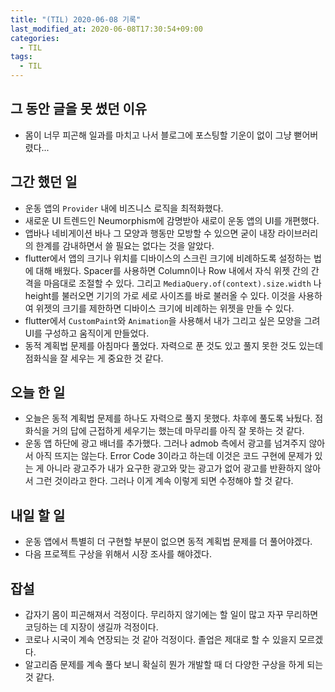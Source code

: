 ```yaml
---
title: "(TIL) 2020-06-08 기록"
last_modified_at: 2020-06-08T17:30:54+09:00
categories:
  - TIL
tags:
  - TIL
---
```


## 그 동안 글을 못 썼던 이유
- 몸이 너무 피곤해 일과를 마치고 나서 블로그에 포스팅할 기운이 없이 그냥 뻗어버렸다...

## 그간 했던 일
- 운동 앱의 ```Provider``` 내에 비즈니스 로직을 최적화했다.
- 새로운 UI 트렌드인 Neumorphism에 감명받아 새로이 운동 앱의 UI를 개편했다.
- 앱바나 네비게이션 바나 그 모양과 행동만 모방할 수 있으면 굳이 내장 라이브러리의 한계를 감내하면서 쓸 필요는 없다는 것을 알았다.
- flutter에서 앱의 크기나 위치를 디바이스의 스크린 크기에 비례하도록 설정하는 법에 대해 배웠다. Spacer를 사용하면 Column이나 Row 내에서 자식 위젯 간의 간격을 마음대로 조절할 수 있다. 그리고 ```MediaQuery.of(context).size.width``` 나 height를 불러오면 기기의 가로 세로 사이즈를 바로 불러올 수 있다. 이것을 사용하여 위젯의 크기를 제한하면 디바이스 크기에 비례하는 위젯을 만들 수 있다.
- flutter에서 ```CustomPaint```와 ```Animation```을 사용해서 내가 그리고 싶은 모양을 그려 UI를 구성하고 움직이게 만들었다.
- 동적 계획법 문제를 아침마다 풀었다. 자력으로 푼 것도 있고 풀지 못한 것도 있는데 점화식을 잘 세우는 게 중요한 것 같다.

## 오늘 한 일
- 오늘은 동적 계획법 문제를 하나도 자력으로 풀지 못했다. 차후에 풀도록 놔뒀다. 점화식을 거의 답에 근접하게 세우기는 했는데 마무리를 아직 잘 못하는 것 같다.
- 운동 앱 하단에 광고 배너를 추가했다. 그러나 admob 측에서 광고를 넘겨주지 않아서 아직 뜨지는 않는다. Error Code 3이라고 하는데 이것은 코드 구현에 문제가 있는 게 아니라 광고주가 내가 요구한 광고와 맞는 광고가 없어 광고를 반환하지 않아서 그런 것이라고 한다. 그러나 이게 계속 이렇게 되면 수정해야 할 것 같다.

## 내일 할 일
- 운동 앱에서 특별히 더 구현할 부분이 없으면 동적 계획법 문제를 더 풀어야겠다.
- 다음 프로젝트 구상을 위해서 시장 조사를 해야겠다.

## 잡설
- 갑자기 몸이 피곤해져서 걱정이다. 무리하지 않기에는 할 일이 많고 자꾸 무리하면 코딩하는 데 지장이 생길까 걱정이다.
- 코로나 시국이 계속 연장되는 것 같아 걱정이다. 졸업은 제대로 할 수 있을지 모르겠다.
- 알고리즘 문제를 계속 풀다 보니 확실히 뭔가 개발할 때 더 다양한 구상을 하게 되는 것 같다.